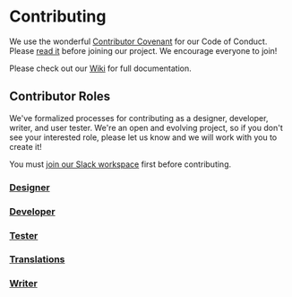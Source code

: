 # Contributing

We use the wonderful [Contributor Covenant](http://contributor-covenant.org) for
our Code of Conduct. Please [read it](https://github.com/ifmeorg/ifme/blob/master/code_of_conduct.md)
before joining our project. We encourage everyone to join!

Please check out our [Wiki](https://github.com/ifmeorg/ifme/wiki) for full documentation.

## Contributor Roles

We've formalized processes for contributing as a designer, developer, writer, and user tester. We're an open and evolving project, so if you don't see your interested role, please let us know and we will work with you to create it!

You must [join our Slack workspace](https://github.com/ifmeorg/ifme/wiki/Join-Our-Slack) first before contributing.

### [Designer](https://github.com/ifmeorg/ifme/wiki/Designers)

### [Developer](https://github.com/ifmeorg/ifme/wiki/Developers)

### [Tester](https://github.com/ifmeorg/ifme/wiki/Testers)

### [Translations](https://github.com/ifmeorg/ifme/wiki/Translations)

### [Writer](https://github.com/ifmeorg/ifme/wiki/Writers)

